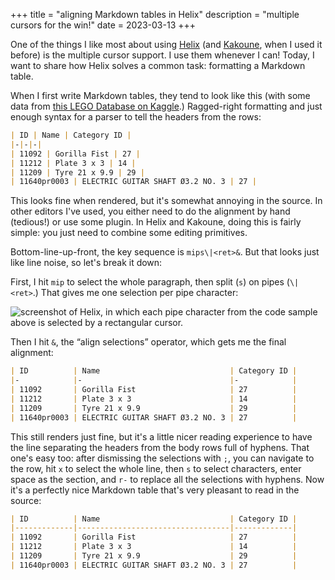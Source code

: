 +++
title = "aligning Markdown tables in Helix"
description = "multiple cursors for the win!"
date = 2023-03-13
+++

One of the things I like most about using [Helix](https://helix-editor.com/) (and [Kakoune](https://kakoune.org/), when I used it before) is the multiple cursor support. I use them whenever I can! Today, I want to share how Helix solves a common task: formatting a Markdown table.

When I first write Markdown tables, they tend to look like this (with some data from [this LEGO Database on Kaggle](https://www.kaggle.com/datasets/rtatman/lego-database?select=parts.csv).) Ragged-right formatting and just enough syntax for a parser to tell the headers from the rows:

```markdown
| ID | Name | Category ID |
|-|-|-|
| 11092 | Gorilla Fist | 27 |
| 11212 | Plate 3 x 3 | 14 |
| 11209 | Tyre 21 x 9.9 | 29 |
| 11640pr0003 | ELECTRIC GUITAR SHAFT Ø3.2 NO. 3 | 27 |
```

This looks fine when rendered, but it's somewhat annoying in the source. In other editors I've used, you either need to do the alignment by hand (tedious!) or use some plugin. In Helix and Kakoune, doing this is fairly simple: you just need to combine some editing primitives.

Bottom-line-up-front, the key sequence is `mips\|<ret>&`. But that looks just like line noise, so let's break it down:

First, I hit `mip` to select the whole paragraph, then split (`s`) on pipes (`\|<ret>`.) That gives me one selection per pipe character:

![screenshot of Helix, in which each pipe character from the code sample above is selected by a rectangular cursor.](/images/one-selection-per-character-in-a-markdown-table.png)

Then I hit `&`, the “align selections” operator, which gets me the final alignment:

```markdown
| ID          | Name                             | Category ID |
|-            |-                                 |-            |
| 11092       | Gorilla Fist                     | 27          |
| 11212       | Plate 3 x 3                      | 14          |
| 11209       | Tyre 21 x 9.9                    | 29          |
| 11640pr0003 | ELECTRIC GUITAR SHAFT Ø3.2 NO. 3 | 27          |
```

This still renders just fine, but it's a little nicer reading experience to have the line separating the headers from the body rows full of hyphens. That one's easy too: after dismissing the selections with `;`, you can navigate to the row, hit `x` to select the whole line, then `s` to select characters, enter space as the section, and `r-` to replace all the selections with hyphens. Now it's a perfectly nice Markdown table that's very pleasant to read in the source:

```markdown
| ID          | Name                             | Category ID |
|-------------|----------------------------------|-------------|
| 11092       | Gorilla Fist                     | 27          |
| 11212       | Plate 3 x 3                      | 14          |
| 11209       | Tyre 21 x 9.9                    | 29          |
| 11640pr0003 | ELECTRIC GUITAR SHAFT Ø3.2 NO. 3 | 27          |
```